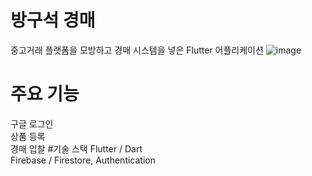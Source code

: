# 방구석 경매

중고거래 플랫폼을 모방하고 경매 시스템을 넣은 Flutter 어플리케이션
![image](https://github.com/BaekYoungHoon/AuctionStore_Flutter/assets/81205011/7d8a33c6-ee98-4d9a-9b6b-6c8d3e38e56a)

# 주요 기능
구글 로그인</br>
상품 등록</br>
경매 입찰
#기술 스택
Flutter / Dart</br>
Firebase / Firestore, Authentication
